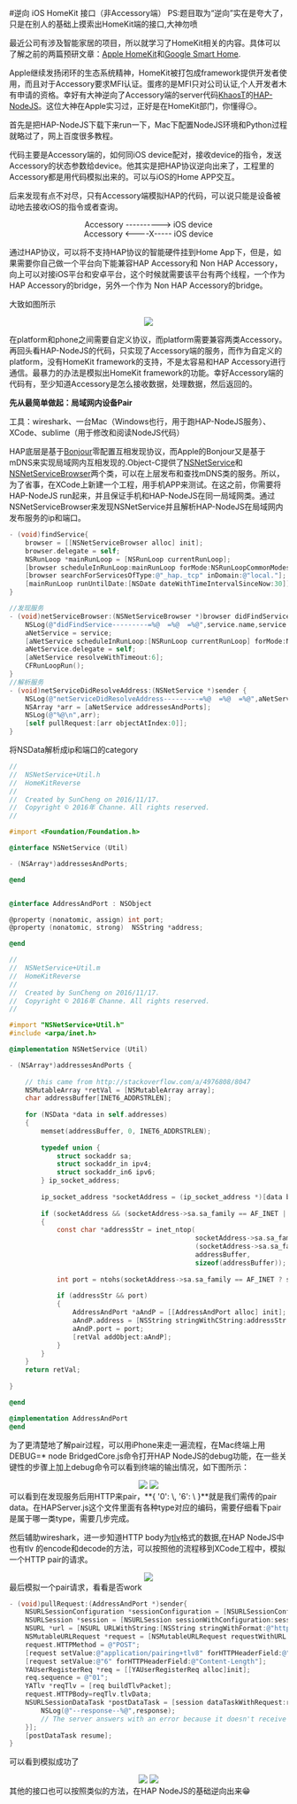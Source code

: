 #逆向 iOS HomeKit 接口（非Accessory端）
PS:题目取为“逆向”实在是夸大了，只是在别人的基础上摸索出HomeKit端的接口,大神勿喷

最近公司有涉及智能家居的项目，所以就学习了HomeKit相关的内容。具体可以了解之前的两篇预研文章：[Apple HomeKit](http://blog.csdn.net/u013883974/article/details/53204676)和[Google Smart Home](http://blog.csdn.net/u013883974/article/details/53097168).

Apple继续发扬闭环的生态系统精神，HomeKit被打包成framework提供开发者使用，而且对于Accessory要求MFI认证。蛋疼的是MFI只对公司认证,个人开发者木有申请的资格。幸好有大神逆向了Accessory端的server代码[KhaosT](https://github.com/KhaosT)的[HAP-NodeJS](https://github.com/KhaosT/HAP-NodeJS)。这位大神在Apple实习过，正好是在HomeKit部门，你懂得😏。

首先是把HAP-NodeJS下载下来run一下，Mac下配置NodeJS环境和Python过程就略过了，网上百度很多教程。

代码主要是Accessory端的，如何同iOS device配对，接收device的指令，发送Accessory的状态参数给device。他其实是把HAP协议逆向出来了，工程里的Accessory都是用代码模拟出来的。可以与iOS的Home APP交互。

后来发现有点不对尽，只有Accessory端模拟HAP的代码，可以说只能是设备被动地去接收iOS的指令或者查询。

<div align=center >
Accessory ----------> iOS device
</div>
<div align=center >
Accessory <----X----- iOS device
</div>

通过HAP协议，可以将不支持HAP协议的智能硬件挂到Home App下，但是，如果需要你自己做一个平台向下能兼容HAP Accessory和 Non HAP Accessory，向上可以对接iOS平台和安卓平台，这个时候就需要该平台有两个线程，一个作为HAP Accessory的bridge，另外一个作为 Non HAP Accessory的bridge。

大致如图所示
<div align=center >
<img src="http://ww4.sinaimg.cn/mw690/7cafd2d5gw1f9vbl640k8j20j60j6acl.jpg"/>
</div>

在platform和phone之间需要自定义协议，而platform需要兼容两类Accessory。再回头看HAP-NodeJS的代码，只实现了Accessory端的服务，而作为自定义的platform，没有HomeKit framework的支持，不是太容易和HAP Accessory进行通信。最暴力的办法是模拟出HomeKit framework的功能。幸好Accessory端的代码有，至少知道Accessory是怎么接收数据，处理数据，然后返回的。

**先从最简单做起：局域网内设备Pair**

工具：wireshark、一台Mac（Windows也行，用于跑HAP-NodeJS服务）、XCode、sublime（用于修改和阅读NodeJS代码）

HAP底层是基于[Bonjour](https://developer.apple.com/bonjour/)零配置互相发现协议，而Apple的Bonjour又是基于mDNS来实现局域网内互相发现的.Object-C提供了[NSNetService](https://developer.apple.com/reference/foundation/netservice)和[NSNetServiceBrowser](https://developer.apple.com/reference/foundation/netservicebrowser)两个类，可以在上层发布和查找mDNS类的服务。所以，为了省事，在XCode上新建一个工程，用手机APP来测试。在这之前，你需要将HAP-NodeJS run起来，并且保证手机和HAP-NodeJS在同一局域网类。通过NSNetServiceBrowser来发现NSNetService并且解析HAP-NodeJS在局域网内发布服务的ip和端口。

~~~objective-c
- (void)findService{
    browser = [[NSNetServiceBrowser alloc] init];
    browser.delegate = self;
    NSRunLoop *mainRunLoop = [NSRunLoop currentRunLoop];
    [browser scheduleInRunLoop:mainRunLoop forMode:NSRunLoopCommonModes];
    [browser searchForServicesOfType:@"_hap._tcp" inDomain:@"local."];
    [mainRunLoop runUntilDate:[NSDate dateWithTimeIntervalSinceNow:30]];
}
~~~

~~~objective-c
//发现服务
- (void)netServiceBrowser:(NSNetServiceBrowser *)browser didFindService:(NSNetService *)service moreComing:(BOOL)moreComing {
    NSLog(@"didFindService---------=%@  =%@  =%@",service.name,service.addresses,service.hostName);
    aNetService = service;
    [aNetService scheduleInRunLoop:[NSRunLoop currentRunLoop] forMode:NSRunLoopCommonModes];
    aNetService.delegate = self;
    [aNetService resolveWithTimeout:6];
    CFRunLoopRun();
}
//解析服务
- (void)netServiceDidResolveAddress:(NSNetService *)sender {
    NSLog(@"netServiceDidResolveAddress---------=%@  =%@  =%@",aNetService.name,aNetService.addresses,aNetService.hostName);
    NSArray *arr = [aNetService addressesAndPorts];
    NSLog(@"%@\n",arr);
    [self pullRequest:[arr objectAtIndex:0]];
}
~~~
将NSData解析成ip和端口的category

~~~objective-c
//
//  NSNetService+Util.h
//  HomeKitReverse
//
//  Created by SunCheng on 2016/11/17.
//  Copyright © 2016年 Channe. All rights reserved.
//

#import <Foundation/Foundation.h>

@interface NSNetService (Util)

- (NSArray*)addressesAndPorts;

@end


@interface AddressAndPort : NSObject

@property (nonatomic, assign) int port;
@property (nonatomic, strong)  NSString *address;

@end
~~~

~~~objective-c
//
//  NSNetService+Util.m
//  HomeKitReverse
//
//  Created by SunCheng on 2016/11/17.
//  Copyright © 2016年 Channe. All rights reserved.
//

#import "NSNetService+Util.h"
#include <arpa/inet.h>

@implementation NSNetService (Util)

- (NSArray*)addressesAndPorts {
    
    // this came from http://stackoverflow.com/a/4976808/8047
    NSMutableArray *retVal = [NSMutableArray array];
    char addressBuffer[INET6_ADDRSTRLEN];
    
    for (NSData *data in self.addresses)
    {
        memset(addressBuffer, 0, INET6_ADDRSTRLEN);
        
        typedef union {
            struct sockaddr sa;
            struct sockaddr_in ipv4;
            struct sockaddr_in6 ipv6;
        } ip_socket_address;
        
        ip_socket_address *socketAddress = (ip_socket_address *)[data bytes];
        
        if (socketAddress && (socketAddress->sa.sa_family == AF_INET || socketAddress->sa.sa_family == AF_INET6))
        {
            const char *addressStr = inet_ntop(
                                               socketAddress->sa.sa_family,
                                               (socketAddress->sa.sa_family == AF_INET ? (void *)&(socketAddress->ipv4.sin_addr) : (void *)&(socketAddress->ipv6.sin6_addr)),
                                               addressBuffer,
                                               sizeof(addressBuffer));
            
            int port = ntohs(socketAddress->sa.sa_family == AF_INET ? socketAddress->ipv4.sin_port : socketAddress->ipv6.sin6_port);
            
            if (addressStr && port)
            {
                AddressAndPort *aAndP = [[AddressAndPort alloc] init];
                aAndP.address = [NSString stringWithCString:addressStr encoding:kCFStringEncodingUTF8];
                aAndP.port = port;
                [retVal addObject:aAndP];
            }
        }
    }
    return retVal;
    
}

@end

@implementation AddressAndPort
@end
~~~
为了更清楚地了解pair过程，可以用iPhone来走一遍流程，在Mac终端上用DEBUG=* node BridgedCore.js命令打开HAP NodeJS的debug功能，在一些关键性的步骤上加上debug命令可以看到终端的输出情况，如下图所示：
<div align=center >
<img src="http://ww2.sinaimg.cn/mw690/7cafd2d5gw1f9vc592jz0j20fu0a6q6r.jpg"/>
<img src="http://ww3.sinaimg.cn/mw690/7cafd2d5gw1f9vc69ffi6j20fu0a6mzx.jpg"/>
</div>
可以看到在发现服务后用HTTP来pair，**{ '0': \<Buffer 00>, '6': \<Buffer 01> }**就是我们需传的pair data。在HAPServer.js这个文件里面有各种type对应的编码，需要仔细看下pair是属于哪一类type，需要几步完成。

然后辅助wireshark，进一步知道HTTP body为[tlv](http://www.360doc.com/content/15/0716/15/16410669_485283089.shtml)格式的数据,在HAP NodeJS中也有tlv 的encode和decode的方法，可以按照他的流程移到XCode工程中，模拟一个HTTP pair的请求。
<div align=center >
<img src="http://ww3.sinaimg.cn/mw690/7cafd2d5gw1f9vc6xut6lj20np0kf0wr.jpg"/>
</div>
最后模拟一个pair请求，看看是否work

~~~objective-c
- (void)pullRequest:(AddressAndPort *)sender{
    NSURLSessionConfiguration *sessionConfiguration = [NSURLSessionConfiguration defaultSessionConfiguration];
    NSURLSession *session = [NSURLSession sessionWithConfiguration:sessionConfiguration];
    NSURL *url = [NSURL URLWithString:[NSString stringWithFormat:@"http://%@:%d/pair-setup",sender.address,sender.port]];
    NSMutableURLRequest *request = [NSMutableURLRequest requestWithURL:url];
    request.HTTPMethod = @"POST";
    [request setValue:@"application/pairing+tlv8" forHTTPHeaderField:@"Content-Type"];
    [request setValue:@"6" forHTTPHeaderField:@"Content-Length"];
    YAUserRegisterReq *req = [[YAUserRegisterReq alloc]init];
    req.sequence = @"01";
    YATlv *reqTlv = [req buildTlvPacket];
    request.HTTPBody=reqTlv.tlvData;
    NSURLSessionDataTask *postDataTask = [session dataTaskWithRequest:request completionHandler:^(NSData *data, NSURLResponse *response, NSError *error) {
        NSLog(@"--response--%@",response);
        // The server answers with an error because it doesn't receive the params
    }];
    [postDataTask resume];
}
~~~
可以看到模拟成功了
<div align=center >
<img src="http://ww2.sinaimg.cn/mw690/7cafd2d5gw1f9vdg4lgyzj20sc064mzh.jpg"/>
<img src="http://ww1.sinaimg.cn/mw690/7cafd2d5gw1f9vdhu3h82j20fu0a6dij.jpg"/>
</div>
其他的接口也可以按照类似的方法，在HAP NodeJS的基础逆向出来😁
